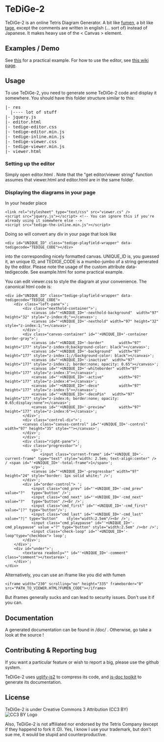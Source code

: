 TeDiGe-2
========
TeDiGe-2 is an online Tetris Diagram Generator.  A bit like [fumen](http://fumen.zui.jp/), a bit like [tage](http://tage.emaame.com/), except the comments are written in english (... sort of) instead of Japanese. It makes heavy use of the < Canvas > element.

Examples / Demo
----------------
See [this](http://petitprince.github.com/TeDiGe-2/examples.html) for a practical example. For how to use the editor, see [this wiki page](https://github.com/PetitPrince/TeDiGe-2/wiki/User-manual).

Usage
------
To use TeDiGe-2, you need to generate some TeDiGe-2 code and display it somewhere.
You should have this folder structure similar to this:
<pre>
|- res
  |---- lot of stuff
|- jquery.js
|- editor.html
|- tedige-editor.css
|- tedige-editor.min.js
|- tedige-inline.min.js
|- tedige-viewer.css
|- tedige-viewer.min.js
|- viewer.html
</pre>

### Setting up the editor
Simply open editor.html . Note that the "get editor/viewer string" function assumes that viewer.html and editor.html are in the same folder.


### Displaying the diagrams in your page

In your header place

    <link rel="stylesheet" type="text/css" src="viewer.cs" />
    <script src="jquery.js"></script> <!-- You can ignore this if you're already using it somewhere else -->
    <script src="tedige-the-inline.min.js"></script>

Doing so will convert any div in your page that look like

    <div id="UNIQUE_ID" class="tedige-playfield-wrapper" data-tedigecode="TEDIGE_CODE"></div>

into the corresponding nicely formatted canvas.
UNIQUE_ID is, you guessed it, an unique ID, and TEDIGE_CODE is a mumbo-jumbo of a string generated
by the editor. Please note the usage of the custom attribute data-tedigecode. See example.html for some practical example.

You can edit viewer.css to style the diagram at your convenience. The canonical html code is:

    <div id="UNIQUE_ID" class="tedige-playfield-wrapper" data-tedigecode="TEDIGE_CODE">
    	<div class="left-pane">';
    		<div class="nexthold-container">';
    			<canvas id="'+UNIQUE_ID+'-nexthold-background"	width="97" height="32" style="z-index:0;"></canvas>';
    			<canvas id="'+UNIQUE_ID+'-nexthold"	width="97" height="32" style="z-index:1;"></canvas>';
    		</div>';
    		<div class="canvas-container" id="'+UNIQUE_ID+'-container border-gray">';
    			<canvas id="'+UNIQUE_ID+'-border"		width="97" height="177" style="z-index:0;background-color: black"></canvas>';
    			<canvas id="'+UNIQUE_ID+'-background"	width="97" height="177" style="z-index:1;//background-color: black"></canvas>';
    			<canvas id="'+UNIQUE_ID+'-inactive"	 width="97" height="177" style="z-index:2; border:none; opacity: 0.65"></canvas>';
    			<canvas id="'+UNIQUE_ID+'-whiteborder" width="97" height="177" style="z-index:3"></canvas>';
    			<canvas id="'+UNIQUE_ID+'-active"		width="97" height="177" style="z-index:4"></canvas>';
    			<canvas id="'+UNIQUE_ID+'-deco"			width="97" height="177" style="z-index:5"></canvas>';
    			<canvas id="'+UNIQUE_ID+'-decoPin"	 width="97" height="177" style="z-index:6; border:none; opacity: 0.65;display:none"></canvas>';
    			<canvas id="'+UNIQUE_ID+'-preview"		width="97" height="177" style="z-index:6"></canvas>';
    		</div>';
    		<div class="control-div">';
    		<canvas class="canvas-control" id="'+UNIQUE_ID+'-control" width="97" height="35" style=""></canvas>';
    		</div>';
    		</div>';
    		<div class="right-pane">';
    		<div class="progressbar">';
    			<p>';
    				<input class="current-frame" id="'+UNIQUE_ID+'-current-frame" type="text" style="width: 2.5em; text-align:center" /> / <span id="'+UNIQUE_ID+'-total-frame">1</span>';
    			</p>';
    			<canvas id="'+UNIQUE_ID+'-progressbar" width="97" height="24" style="border: 1px solid white;" />';
    		</div>';
    		<div id="order-control"> ';
    			<input class="cmd_prev" id="'+UNIQUE_ID+'-cmd_prev"	value="?"	type="button" />';
    			<input class="cmd_next" id="'+UNIQUE_ID+'-cmd_next"	value="?"	type="button" /><br />';
    			<input class="cmd_first" id="'+UNIQUE_ID+'-cmd_first" value="|?" type="button"/>';
    			<input class="cmd_last" id="'+UNIQUE_ID+'-cmd_last" value="?|" type="button"	style="width:2.5em"/><br />';
    			<input class="cmd_playpause" id="'+UNIQUE_ID+'-cmd_playpause" value ="?" type="button" style="width:2.5em" /><br />';
    			<input class="check-loop" id="'+UNIQUE_ID+'-loop"type="checkbox"> loop';
    		</div>';
    	</div>';
    	<div id="under">';
    		<textarea readonly="" id="'+UNIQUE_ID+'-comment" class="comment"></textarea>';
    	</div>';
    </div>

Alternatively, you can use an iframe like you did with fumen

    <iframe width="230" scrolling="no" height="335" frameborder="0" src="PATH_TO_VIEWER.HTML?FUMEN_CODE"></iframe>

But iframes generally sucks and can lead to security issues. Don't use it if you can.

Documentation
---------------
A generated documentation can be found in /doc/ . Otherwise, go take a look at the source !


Contributing & Reporting bug
----------------------------
If you want a particular feature or wish to report a big, please use the github system.

TeDiGe-2 uses [uglify-js2](https://github.com/mishoo/UglifyJS2) to compress its code, and [js-doc toolkit](https://code.google.com/p/jsdoc-toolkit/) to generate its documentation.

License
--------
TeDiGe-2 is under Creative Commons 3 Attribution (CC3 BY) ![CC3 BY Logo](http://i.creativecommons.org/l/by/3.0/ch/88x31.png "CC3 BY Logo")

Also, TeDiGe-2 is not affiliated nor endorsed by the Tetris Company (except if they happend to fork it :D). Yes, I know I use your trademark, but don't sue me, it would be stupid and counterproductive.